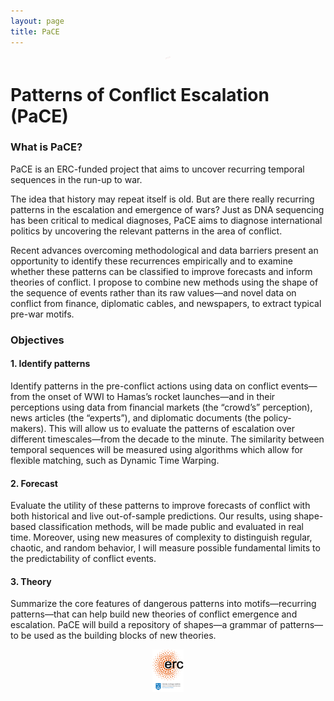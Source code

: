 ```yaml
---
layout: page
title: PaCE
---
```


<html>
<head>
<style>
.center {
  display: block;
  margin-left: auto;
  margin-right: auto;
}
</style>
</head>



<div>
  <img src="assets/images/paceLogo.png" width="8px" class='center' /> 
</div>
</html>

# Patterns of Conflict Escalation (PaCE)


### What is PaCE?
PaCE is an ERC-funded project that aims to uncover recurring temporal sequences in the run-up to war.

The idea that history may repeat itself is old. But are there really recurring patterns in the escalation and emergence of wars? Just as DNA sequencing has been critical to medical diagnoses, PaCE aims to diagnose international politics by uncovering the relevant patterns in the area of conflict.

Recent advances overcoming methodological and data barriers present an opportunity to identify
these recurrences empirically and to examine whether these patterns can be classified to improve forecasts
and inform theories of conflict. I propose to combine new methods using the shape of the sequence of
events rather than its raw values—and novel data on conflict from finance, diplomatic cables, and
newspapers, to extract typical pre-war motifs. 

### Objectives
#### 1. Identify patterns
Identify patterns in the pre-conflict actions using data on conflict events—from the onset of WWI
to Hamas’s rocket launches—and in their perceptions using data from financial markets (the
“crowd’s” perception), news articles (the “experts”), and diplomatic documents (the policy-makers).
This will allow us to evaluate the patterns of escalation over different timescales—from the decade
to the minute. The similarity between temporal sequences will be measured using algorithms which
allow for flexible matching, such as Dynamic Time Warping.

#### 2. Forecast
Evaluate the utility of these patterns to improve forecasts of conflict with both historical and live
out-of-sample predictions. Our results, using shape-based classification methods, will be made public
and evaluated in real time. Moreover, using new measures of complexity to distinguish regular,
chaotic, and random behavior, I will measure possible fundamental limits to the predictability of
conflict events.

#### 3. Theory
Summarize the core features of dangerous patterns into motifs—recurring patterns—that can help
build new theories of conflict emergence and escalation. PaCE will build a repository of shapes—a
grammar of patterns—to be used as the building blocks of new theories.

<div float="center" width="2000px">
  <img src="assets/images/ercTransparent.png" width="50px" height="50px" class='center'/>
  <img src="assets/images/Trinity_Main_Logo.jpeg" width="50px" class='center'/>
</div>